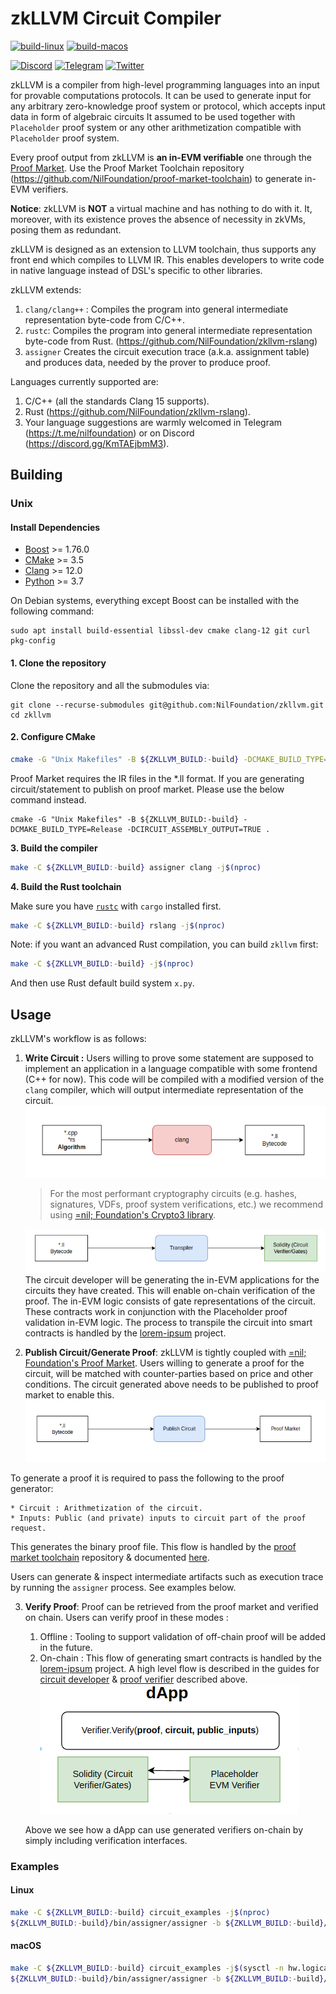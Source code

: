 # zkLLVM Circuit Compiler

[![build-linux](https://github.com/NilFoundation/zkllvm/actions/workflows/build_linux.yml/badge.svg?branch=master)](
https://github.com/NilFoundation/zkllvm/actions/workflows/build_linux.yml)
[![build-macos](https://github.com/NilFoundation/zkllvm/actions/workflows/build_macos.yml/badge.svg?branch=master)](
https://github.com/NilFoundation/zkllvm/actions/workflows/build_macos.yml)

[![Discord](https://img.shields.io/discord/969303013749579846.svg?logo=discord&style=flat-square)](https://discord.gg/KmTAEjbmM3)
[![Telegram](https://img.shields.io/badge/Telegram-2CA5E0?style=flat-square&logo=telegram&logoColor=dark)](https://t.me/nilfoundation)
[![Twitter](https://img.shields.io/twitter/follow/nil_foundation)](https://twitter.com/nil_foundation)

zkLLVM is a compiler from high-level programming languages into an input for provable computations protocols. 
It can be used to generate input for any arbitrary zero-knowledge proof system or protocol, which accepts 
input data in form of algebraic circuits It assumed to be used together with `Placeholder` proof system or 
any other arithmetization compatible with `Placeholder` proof system.

Every proof output from zkLLVM is **an in-EVM verifiable** one through the [Proof Market](https://proof.market). Use the Proof Market Toolchain repository (https://github.com/NilFoundation/proof-market-toolchain) to generate in-EVM verifiers.

**Notice**: zkLLVM is **NOT** a virtual machine and has nothing to do with it. It, moreover, with its existence proves the absence of necessity in zkVMs, posing them as redundant.

zkLLVM is designed as an extension to LLVM toolchain, thus supports any front end which compiles to LLVM IR. This 
enables developers to write code in native language instead of DSL's specific to other libraries.

zkLLVM extends:
1. `clang/clang++` : Compiles the program into general intermediate representation byte-code from C/C++.
2. `rustc`: Compiles the program into general intermediate representation byte-code from Rust. (https://github.com/NilFoundation/zkllvm-rslang)
3. `assigner` Creates the circuit execution trace (a.k.a. assignment table) and produces data, needed by the prover to produce proof.

Languages currently supported are:
1. C/C++ (all the standards Clang 15 supports).
2. Rust (https://github.com/NilFoundation/zkllvm-rslang).
3. Your language suggestions are warmly welcomed in Telegram (https://t.me/nilfoundation) or on Discord (https://discord.gg/KmTAEjbmM3).

## Building

### Unix

#### Install Dependencies

* [Boost](https://www.boost.org/) >= 1.76.0
* [CMake](https://cmake.org/) >= 3.5
* [Clang](https://clang.llvm.org/) >= 12.0
* [Python](https://www.python.org/) >= 3.7

On Debian systems, everything except Boost can be installed with the following command:

```
sudo apt install build-essential libssl-dev cmake clang-12 git curl pkg-config
```

#### 1. Clone the repository

Clone the repository and all the submodules via:

```
git clone --recurse-submodules git@github.com:NilFoundation/zkllvm.git
cd zkllvm
```

#### **2. Configure CMake**

```bash
cmake -G "Unix Makefiles" -B ${ZKLLVM_BUILD:-build} -DCMAKE_BUILD_TYPE=Release .
```

Proof Market requires the IR files in the *.ll format. If you are generating circuit/statement
to publish on proof market. Please use the below command instead.

```
cmake -G "Unix Makefiles" -B ${ZKLLVM_BUILD:-build} -DCMAKE_BUILD_TYPE=Release -DCIRCUIT_ASSEMBLY_OUTPUT=TRUE .
```

**3. Build the compiler**

```bash
make -C ${ZKLLVM_BUILD:-build} assigner clang -j$(nproc)
```

**4. Build the Rust toolchain**

Make sure you have [`rustc`](https://www.rust-lang.org/tools/install) with `cargo` installed first.

```bash
make -C ${ZKLLVM_BUILD:-build} rslang -j$(nproc)
```

Note: if you want an advanced Rust compilation, you can build `zkllvm` first:

```bash
make -C ${ZKLLVM_BUILD:-build} -j$(nproc)
```

And then use Rust default build system `x.py`.

## Usage

zkLLVM's workflow is as follows:

1. **Write Circuit :** Users willing to prove some statement are supposed to implement an application in a language compatible with some frontend (C++ for now). This code will be compiled with a modified version of the `clang` compiler, which will output intermediate representation of the circuit.
   ![compile](./docs/assets/compile.png)
   > For the most performant cryptography circuits (e.g. hashes, signatures, VDFs, proof system verifications, etc.) 
   > we recommend using [=nil; Foundation's Crypto3 library](https://github.com/nilfoundation/crypto3.git).

   ![compile](./docs/assets/transpile.png)
  The circuit developer will be generating the in-EVM applications for the circuits they have created. This will enable on-chain verification of the proof. 
  The in-EVM logic consists of gate representations of the circuit. These contracts work in conjunction with the Placeholder proof validation in-EVM logic.
  The process to transpile the circuit into smart contracts is handled by the [lorem-ipsum](https://github.com/NilFoundation/lorem-ipsum-cli)
  project.

2. **Publish Circuit/Generate Proof**: zkLLVM is tightly coupled with [=nil; Foundation's Proof Market](https://proof.market.nil.foundation). Users willing to generate a proof for the circuit, will be matched with counter-parties based on price and other conditions.
   The circuit generated above needs to be published to proof market to enable this. 
   ![publish](./docs/assets/publish.png)
 
To generate a proof it is required to pass the following to the proof generator:

    * Circuit : Arithmetization of the circuit.
    * Inputs: Public (and private) inputs to circuit part of the proof request. 

This generates the binary proof file. This flow is handled by the [proof market toolchain](https://github.com/NilFoundation/proof-market-toolchain) repository & documented [here](https://docs.nil.foundation/proof-market/market/user-guides/proof-producer).   

Users can generate & inspect intermediate artifacts such as execution trace by running the `assigner` process. See examples below.

3. **Verify Proof**: Proof can be retrieved from the proof market and verified on chain. Users can verify proof in these modes : 
   1. Offline : Tooling to support validation of off-chain proof will be added in the future.
   2. On-chain : This flow of generating smart contracts is handled by the [lorem-ipsum](https://github.com/NilFoundation/lorem-ipsum-cli) project. A high level flow is described in the guides 
   for [circuit developer](https://docs.nil.foundation/zkllvm/manual/getting-started/circuit-generation) & [proof verifier](https://docs.nil.foundation/zkllvm/manual/getting-started/proof-verifier)
   described above.   
    ![verify](./docs/assets/dapp_verify.png)
   
   Above we see how a dApp can use generated verifiers on-chain by simply including verification interfaces. 
    
### Examples

#### Linux 

```bash
make -C ${ZKLLVM_BUILD:-build} circuit_examples -j$(nproc) 
${ZKLLVM_BUILD:-build}/bin/assigner/assigner -b ${ZKLLVM_BUILD:-build}/examples/arithmetics_example.bc -i examples/arithmetics.inp -t assignment.tbl -c circuit.crct -e pallas
```

#### macOS
```bash
make -C ${ZKLLVM_BUILD:-build} circuit_examples -j$(sysctl -n hw.logicalcpu)
${ZKLLVM_BUILD:-build}/bin/assigner/assigner -b ${ZKLLVM_BUILD:-build}/examples/arithmetics_example.bc -i examples/arithmetics.inp -t assignment.tbl -c circuit.crct -e pallas
```
